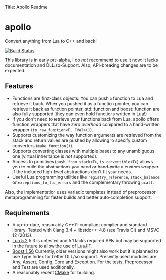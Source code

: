 Title: Apollo Readme  

# apollo
Convert anything from Lua to C++ and back!

[![Build Status](https://travis-ci.org/Oberon00/apollo.svg?branch=master)](https://travis-ci.org/Oberon00/apollo)

This library is in early pre-alpha, I do *not* recommend to use it now: it lacks
documentation and DLL/so-Support. Also, API-breaking changes are to be expected.


## Features

* Functions are first-class objects: You can push a function to Lua and retrieve
  it back. When you pushed it as a function pointer, you can retrieve it back as
  function pointer, std::function and boost::function are also fully supported
  (they can even hold functions written in Lua!)
* If you don't need to retrieve your functions back from Lua, apollo offers
  function wrappers that have *zero overhead* compared to a hand-written
  wrapper (`to_raw_function<F, FVal>()`).
* Supports customizing the way function arguments are retrieved from the stack
  and return values are pushed by allowing to specify custom converters
  (`make_function()`).
* Supports converting classes with multiple bases to any unambiguous one
  (virtual inheritance is *not* supported).
* Access to primitives (`push`, `from_stack<T>`, `is_convertible<T>`) allows you
  to build the abstractions you need or hand-write a custom wrapper if the
  included high-level abstractions don't fit your needs.
* Useful Lua programming utilities like `registry_reference`, `stack_balance` or
  `exceptions_to_lua_errors` and the complementary throwing `pcall`.

Also, the implementation uses variadic templates instead of preprocessor
metaprogramming for faster builds and better auto-completion support.


## Requirements

* A up-to-date, reasonably C++11-compliant compiler and standard library. Tested
  with Clang 3.4 + libstdc++-4.8 (see Travis CI) and MSVC 12 (2013).
* [Lua 5.2](http://lua.org) 5.3 is untested and 5.1 lacks required APIs but may
  be supported in the future to allow the use of [LuaJIT](http://luajit.org/).
* [Boost 1.56](http://boost.org) Currently, older versions might also work but
  it is planned to use Type Index for better DLL/so support. Presently used
  modules are Any, Assert, Config, Core and Exception. For the tests,
  Preprocessor and Test are used additionally.
* A reasonably recent [CMake](http://cmake.org) for building.
